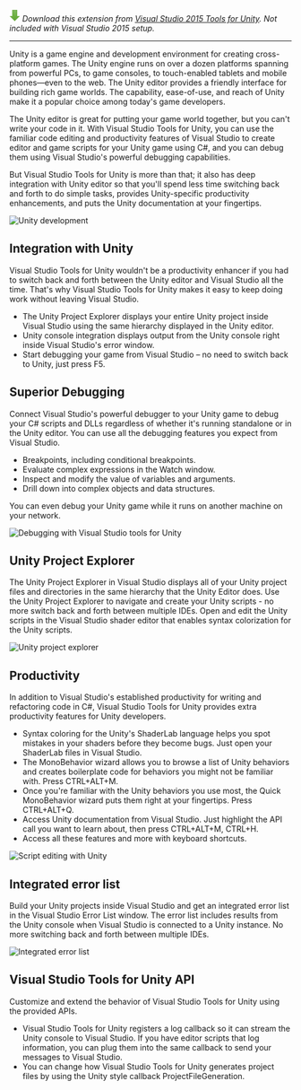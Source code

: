 <properties
    pageTitle="Unity"
    description="With the downloadable Visual Studio Tools for Unity extension, game and high-performance graphics developers use C# for their Unity scripts in Visual Studio. Developers enjoy streamlined workflows and debugging in conjunction with Unity tools, which can target multiple mobile platforms from a single code base."
    slug="unity"
    order="500"    
    keywords="visual studio, vs2015, vs, visualstudio, cross-platform, mobile apps, iOS, Android, Windows Phone, Unity"
/>

![](_assets/download_green.png) *Download this extension from [Visual Studio 2015 Tools for Unity](https://visualstudiogallery.msdn.microsoft.com/8d26236e-4a64-4d64-8486-7df95156aba9). Not included with Visual Studio 2015 setup.*
<hr/>

Unity is a game engine and development environment for creating cross-platform games. The Unity engine runs on over a dozen platforms spanning from powerful PCs, to game consoles, to touch-enabled tablets and mobile phones—even to the web. The Unity editor provides a friendly interface for building rich game worlds. The capability, ease-of-use, and reach of Unity make it a popular choice among today's game developers.

The Unity editor is great for putting your game world together, but you can't write your code in it. With Visual Studio Tools for Unity, you can use the familiar code editing and productivity features of Visual Studio to create editor and game scripts for your Unity game using C#, and you can debug them using Visual Studio's powerful debugging capabilities.

But Visual Studio Tools for Unity is more than that; it also has deep integration with Unity editor so that you'll spend less time switching back and forth to do simple tasks, provides Unity-specific productivity enhancements, and puts the Unity documentation at your fingertips. 

![Unity development](_assets/unity-1.png)

## Integration with Unity
 
Visual Studio Tools for Unity wouldn't be a productivity enhancer if you had to switch back and forth between the Unity editor and Visual Studio all the time. That's why Visual Studio Tools for Unity makes it easy to keep doing work without leaving Visual Studio.

- The Unity Project Explorer displays your entire Unity project inside Visual Studio using the same hierarchy displayed in the Unity editor. 
- Unity console integration displays output from the Unity console right inside Visual Studio's error window.
- Start debugging your game from Visual Studio – no need to switch back to Unity, just press F5.

## Superior Debugging
 
Connect Visual Studio's powerful debugger to your Unity game to debug your C# scripts and DLLs regardless of whether it's running standalone or in the Unity editor. You can use all the debugging features you expect from Visual Studio.

- Breakpoints, including conditional breakpoints.
- Evaluate complex expressions in the Watch window.
- Inspect and modify the value of variables and arguments.
- Drill down into complex objects and data structures.

You can even debug your Unity game while it runs on another machine on your network.

![Debugging with Visual Studio tools for Unity](_assets/unity-2.png)

## Unity Project Explorer

The Unity Project Explorer in Visual Studio displays all of your Unity project files and directories in the same hierarchy that the Unity Editor does. Use the Unity Project Explorer to navigate and create your Unity scripts - no more switch back and forth between multiple IDEs. Open and edit the Unity scripts in the Visual Studio shader editor that enables syntax colorization for the Unity scripts.

![Unity project explorer](_assets/unity-3.png)

## Productivity
 
In addition to Visual Studio's established productivity for writing and refactoring code in C#, Visual Studio Tools for Unity provides extra productivity features for Unity developers.

- Syntax coloring for the Unity's ShaderLab language helps you spot mistakes in your shaders before they become bugs. Just open your ShaderLab files in Visual Studio.
- The MonoBehavior wizard allows you to browse a list of Unity behaviors and creates boilerplate code for behaviors you might not be familiar with. Press CTRL+ALT+M.
- Once you're familiar with the Unity behaviors you use most, the Quick MonoBehavior wizard puts them right at your fingertips. Press CTRL+ALT+Q.
- Access Unity documentation from Visual Studio. Just highlight the API call you want to learn about, then press CTRL+ALT+M, CTRL+H.
- Access all these features and more with keyboard shortcuts.

![Script editing with Unity](_assets/unity-4.png)

## Integrated error list

Build your Unity projects inside Visual Studio and get an integrated error list in the Visual Studio Error List window. The error list includes results from the Unity console when Visual Studio is connected to a Unity instance. No more switching back and forth between multiple IDEs.

![Integrated error list](_assets/unity-5.png)


## Visual Studio Tools for Unity API
 
Customize and extend the behavior of Visual Studio Tools for Unity using the provided APIs.

- Visual Studio Tools for Unity registers a log callback so it can stream the Unity console to Visual Studio. If you have editor scripts that log information, you can plug them into the same callback to send your messages to Visual Studio.
- You can change how Visual Studio Tools for Unity generates project files by using the Unity style callback ProjectFileGeneration.


